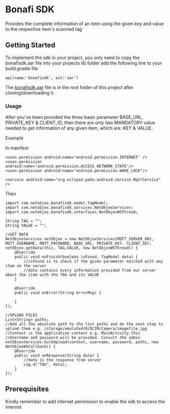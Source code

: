 # Bonafi SDK

Provides the complete information of an item using the given key and value to the respective item's scanned tag

## Getting Started

To implement the sdk in your project, you only need to copy the bonafisdk.aar file into your projects lib folder add the following line to your build.gradle file

```
api(name:'bonafisdk', ext:'aar')
```

The [bonafisdk.aar](https://git.xqbator.com/bonafi/android-sdk/blob/master/bonafisdk.aar) file is in the root folder of this project after cloning/downloading it.

### Usage

After you've been provided the three basic parameter BASE_URL, PRIVATE_KEY & CLIENT_ID, then there are only two MANDATORY value needed to get information of any given item, which are: KEY & VALUE. 

Example

In manifest

```
<uses-permission android:name="android.permission.INTERNET" />
<uses-permission android:name="android.permission.ACCESS_NETWORK_STATE"/>
<uses-permission android:name="android.permission.WAKE_LOCK"/>

<service android:name="org.eclipse.paho.android.service.MqttService" />

```
Then

```
import com.netobjex.bonafisdk.model.TagModel;
import com.netobjex.bonafisdk.services.NetObjexServices;
import com.netobjex.bonafisdk.interfaces.NetObjexWSThread;

String TAG = "";
String VALUE = "";

//GET DATA
NetObjexServices netObjex = new NetObjexServices(MQTT_SERVER_URI, MQTT_USERNAME, MQTT_PASSWORD, BASE_URL, PRIVATE_KEY, CLIENT_ID);
netObjex.getData(this, TAG,VALUE, new NetObjexWSThread() {
    @Override
    public void onFinish(boolean isFound, TagModel data) {
        //isFound is to check if the given parameter matched with any item on the server
        //data contains every information provided from our server about the item with the TAG and its VALUE
    }

    @Override
    public void onError(String errorMsg) {
        
    }
});

//UPLOAD FILES
List<String> paths;
//Add all the absolute path to the list paths and do the next step to upload them e.g. /storage/emulated/0/DCIM/Camera/imagefile.jpg
//Context is the application context e.g. MainActivity.this
//Username and password will be provided. Consult the admin
netObjexServices.bulkUpload(context, username, password, paths, new NetObjexWSCallback() {
    @Override
    public void onResponse(String data) {
        //data is the response from server
        Log.d("TAG", data);
    }
});
```

## Prerequisites

Kindly remember to add internet permission to enable the sdk to access the internet



